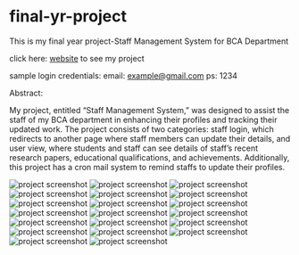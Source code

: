 # final-yr-project
This is my final year project-Staff Management System for BCA Department

click here: [website](https://arunkarthik-proj.000webhostapp.com/) to see my project

sample login credentials:
email: example@gmail.com
ps: 1234

Abstract:

My project, entitled “Staff Management System,” was designed to assist the staff of my BCA department in enhancing their profiles and tracking their updated work. The project consists of two categories: staff login, which redirects to another page where staff members can update their details, and user view, where students and staff can see details of staff’s recent research papers, educational qualifications, and achievements. Additionally, this project has a cron mail system to remind staffs to update their profiles.


![project screenshot](projectImg/0.png)
![project screenshot](projectImg/1.png)
![project screenshot](projectImg/2.png)
![project screenshot](projectImg/3.png)
![project screenshot](projectImg/4.png)
![project screenshot](projectImg/5.png)
![project screenshot](projectImg/6.png)
![project screenshot](projectImg/7.png)
![project screenshot](projectImg/8.png)
![project screenshot](projectImg/9.png)
![project screenshot](projectImg/10.png)
![project screenshot](projectImg/11.png)
![project screenshot](projectImg/12.png)
![project screenshot](projectImg/13.png)
![project screenshot](projectImg/14.png)
![project screenshot](projectImg/15.png)
![project screenshot](projectImg/16.png)
![project screenshot](projectImg/17.png)
![project screenshot](projectImg/18.png)
![project screenshot](projectImg/19.png)

